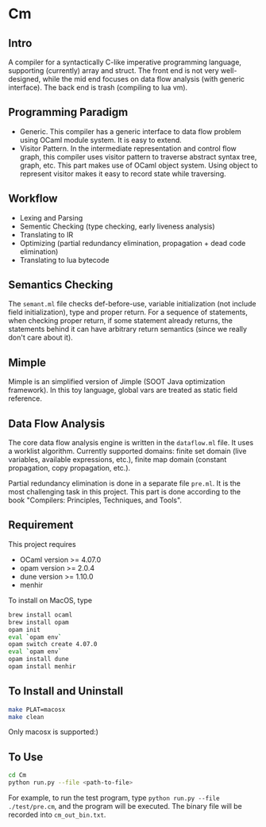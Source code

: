 # Cm
## Intro
A compiler for a syntactically C-like imperative programming language, supporting (currently) array and struct. The front end is not very well-designed, while the mid end focuses on data flow analysis (with generic interface). The back end is trash (compiling to lua vm).

## Programming Paradigm
* Generic. This compiler has a generic interface to data flow problem using OCaml module system. It is easy to extend.
* Visitor Pattern. In the intermediate representation and control flow graph, this compiler uses visitor pattern to traverse abstract syntax tree, graph, etc. This part makes use of OCaml object system. Using object to represent visitor makes it easy to record state while traversing.

## Workflow
* Lexing and Parsing
* Sementic Checking (type checking, early liveness analysis)
* Translating to IR
* Optimizing (partial redundancy elimination, propagation + dead code elimination)
* Translating to lua bytecode

## Semantics Checking
The `semant.ml` file checks def-before-use, variable initialization (not include field initialization), type and proper return. For a sequence of statements, when checking proper return, if some statement already returns, the statements behind it can have arbitrary return semantics (since we really don't care about it).

## Mimple
Mimple is an simplified version of Jimple (SOOT Java optimization framework). In this toy language, global vars are treated as static field reference.

## Data Flow Analysis
The core data flow analysis engine is written in the `dataflow.ml` file. It uses a worklist algorithm. Currently supported domains: finite set domain (live variables, available expressions, etc.), finite map domain (constant propagation, copy propagation, etc.).

Partial redundancy elimination is done in a separate file `pre.ml`. It is the most challenging task in this project. This part is done according to the book "Compilers: Principles, Techniques, and Tools".

## Requirement
This project requires 
* OCaml version >= 4.07.0
* opam version >= 2.0.4
* dune version >= 1.10.0
* menhir

To install on MacOS, type
```bash
brew install ocaml
brew install opam
opam init
eval `opam env`
opam switch create 4.07.0
eval `opam env`
opam install dune
opam install menhir
```

## To Install and Uninstall
```bash
make PLAT=macosx
make clean
```
Only macosx is supported:) 

## To Use
```bash
cd Cm
python run.py --file <path-to-file>
```
For example, to run the test program, type `python run.py --file ./test/pre.cm`, and the program will be executed. The binary file will be recorded into `cm_out_bin.txt`. 

